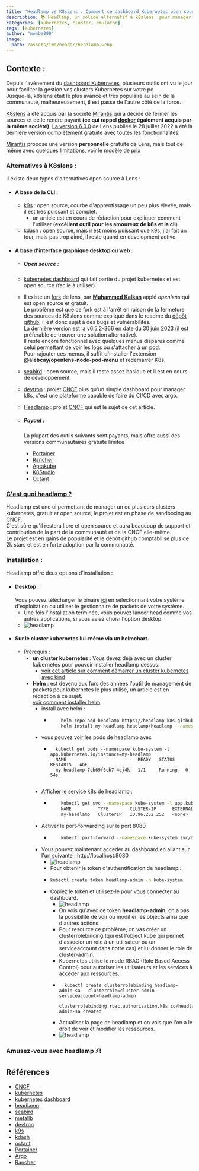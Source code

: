 ```yaml
---
title: 'Headlamp vs K8sLens : Comment ce dashboard Kubernetes open source change la donne'
description: 📚 Headlamp, un solide alternatif à k8slens  pour manager vos clusters Kubernetes en local.
categories: [kubernetes, cluster, emulator]
tags: [kubernetes]
author: "mombe090"
image:
  path: /assets/img/header/headlamp.webp
---
```



## Contexte :
Depuis l'avènement du [dashboard Kubernetes](https://github.com/kubernetes/dashboard), plusieurs outils ont vu le jour pour faciliter la gestion vos clusters Kubernetes sur votre pc. <br />
Jusque-là, k8slens était le plus avancé et très populaire au sein de la communauté, malheureusement, il est passé de l'autre côté de la force.

[K8slens](https://k8slens.dev/) a été acquis par la société [Mirantis](https://www.mirantis.com) qui a décidé de fermer les sources et de le rendre payant **(ce qui rappel [docker](https://www.docker.com) également acquis par la même société)**.
[La version 6.0.0](https://forums.k8slens.dev/t/lens-6-release-and-vision-for-the-future/106) de Lens publiée le 28 juillet 2022 a été la dernière version complètement gratuite avec toutes les fonctionnalités.

[Mirantis](https://www.mirantis.com) propose une version **personnelle** gratuite de Lens, mais tout de même avec quelques limitations, voir le [modèle de prix](   https://k8slens.dev/pricing)

### Alternatives à K8slens :
Il existe deux types d'alternatives open source à Lens :

- #### A base de la CLI :
  - [k9s](https://k9scli.io/) : open source, courbe d'apprentissage un peu plus élevée, mais il est très puissant et complet. 
    - un article est en cours de rédaction pour expliquer comment l'utiliser (**excéllent outil pour les amoureux de k8s et la cli**). 
  - [kdash](https://kdash.cli.rs/) : open source, mais il est moins puissant que k9s, j'ai fait un tour, mais pas trop aimé, il reste quand en development active.

- #### A base d'interface graphique desktop ou web :
  -  ##### Open source : 
    - [kubernetes dashboard](https://github.com/kubernetes/dashboard) qui fait partie du projet kubernetes et est open source (facile à utiliser).
    - Il existe un [fork](https://github.com/MuhammedKalkan/OpenLens) de lens, par **[Muhammed Kalkan](https://github.com/MuhammedKalkan)** applé *openlens* qui est open source et gratuit. <br />
      Le problème est que ce fork est à l'arrêt en raison de la fermeture des sources de K8slens comme expliqué dans le readme du [dépôt github](https://github.com/MuhammedKalkan), il est donc sujet à des bugs et vulnérabilités. <br >
      La dernière version est la v6.5.2-366 en date du 30 juin 2023 (il est préferable de trouver une solution alternative). <br />
      Il reste encore fonctionnel avec quelques menus disparus comme celui permettant de voir les logs ou s'attacher à un pod.<br />
      Pour rajouter ces menus, il suffit d'installer l'extension **@alebcay/openlens-node-pod-menu** et redemarrer K8s. <br />
    
    - [seabird](https://getseabird.github.io/) : open source, mais il reste assez basique et il est en cours de développement.
    - [devtron](https://devtron.ai/) : projet [CNCF](https://www.cncf.io)  plus qu'un simple dashboard pour manager k8s, c'est une plateforme capable de faire du CI/CD avec argo.
    - [Headlamp](https://headlamp.dev/) : projet [CNCF](https://www.cncf.io) qui est le sujet de cet article.
  - ##### Payant :
    La plupart des outils suivants sont payants, mais offre aussi des versions communautaires gratuite limitée
    - [Portainer](https://www.portainer.io/)
    - [Rancher](https://rancher.com/)
    - [Aptakube](https://www.aptakube.com/)
    - [K8Studio](https://k8studio.io/)
    - [Octant](https://octant.dev/)
    
### [C'est quoi headlamp ?](https://headlamp.dev/)

Headlamp est une ui permettant de manager un ou plusieurs clusters kubernetes, gratuit et open source, le projet est en phase de sandboxing au [CNCF](https://www.cncf.io). <br />
C'est sûre qu'il restera libre et open source et aura beaucoup de support et contribution de la part de la communauté et de la CNCF elle-même. <br />
Le projet est en gains de popularité et le dépôt github comptabilise plus de 2k stars et est en forte adoption par la communauté. <br />

### Installation :

Headlamp offre deux options d'installation :

- #### Desktop : 
  Vous pouvez télécharger le binaire [ici](https://headlamp.dev/#download-platforms) en sélectionnant votre système d'exploitation ou utiliser le gestionnaire de packets de votre système.
  - Une fois l'installation terminée, vous pouvez lancer head comme vos autres applications, si vous aviez choisi l'option desktop.
  - ![headlamp](../assets/img/content/headlamp-dashboard.png)
-  #### Sur le cluster kubernetes lui-même via un helmchart.
    - Prérequis :
      - **un cluster kubernetes** : Vous devez déjà avec un cluster kubernetes pour pouvoir installer headlamp dessus. 
        - [ voir cet article sur comment démarrer un cluster kubernetes avec kind](https://mombe090.github.io/posts/kind/)
      - **Helm** : est devenu aux furs des années l'outil de management de packets pour kubernetes le plus utilisé, un article est en rédaction à ce sujet. <br /> [voir comment installer helm](https://helm.sh/docs/intro/install/)
        - install avec helm :
          - ```bash
                helm repo add headlamp https://headlamp-k8s.github.io/headlamp/
                helm install my-headlamp headlamp/headlamp --namespace kube-system
            ```
        - vous pouvez voir les pods de headlamp avec
          - ```shell
              kubectl get pods --namespace kube-system -l app.kubernetes.io/instance=my-headlamp
              NAME                           READY   STATUS    RESTARTS   AGE
              my-headlamp-7cb69f6cb7-4qj4k   1/1     Running   0          54s
           ```
        - Afficher le service k8s de headlamp :
          - ```bash
                kubectl get svc --namespace kube-system -l app.kubernetes.io/instance=my-headlamp
                NAME          TYPE        CLUSTER-IP      EXTERNAL-IP   PORT(S)   AGE
                my-headlamp   ClusterIP   10.96.252.252   <none>        80/TCP    3m26s
              ```
        - Activer le port-forwarding sur le port 8080
          - ```bash
                kubectl port-forward --namespace kube-system svc/my-headlamp 8080:80
            ```
        - Vous pouvez maintenant acceder au dashboard en allant sur l'url suivante : http://localhost:8080
          - ![headlamp](../assets/img/content/headlamp-port-forward.png)
          - Pour obtenir le token d'authentification de headlamp :
          - ```bash
            kubectl create token headlamp-admin -n kube-system
            ```
          - Copiez le token et utilisez-le pour vous connecter au dashboard.
            - ![headlamp](../assets/img/content/headlamp-dashboard-browser.png)
            - On vois qu'avec ce token **headlamp-admin**, on a pas la possibilité de voir ou modifier les objects ainsi que d'autres actions.
            - Pour resource ce problème, on vas créer un clusterrolebinding (qui est l'object kube qui permet d'associer un role à un utilisateur ou un serviceaccount dans notre cas) et lui donner le role de cluster-admin. <br />
            - Kubernetes utilise le mode RBAC (Role Based Access Control) pour autoriser les utilisateurs et les services à acceder aux ressources. <br />
            - ```shell
                kubectl create clusterrolebinding headlamp-admin-sa --clusterrole=cluster-admin --serviceaccount=headlamp-admin
                clusterrolebinding.rbac.authorization.k8s.io/headlamp-admin-sa created
              ```
            - Actualiser la page de headlamp et on vois que l'on a le droit de voir et modifier les ressources.
            - ![headlamp](../assets/img/content/headlamp-dashboard.png)

### Amusez-vous avec headlamp ⚡️!

## Références
- [CNCF](https://www.cncf.io/)
- [kubernetes](https://kubernetes.io/)
- [kubernetes dashboard](https://github.com/kubernetes/dashboard)
- [headlamp](https://headlamp.dev/)
- [seabird](https://getseabird.github.io/)
- [metallb](https://metallb.universe.tf/)
- [devtron](https://devtron.ai/)
- [k9s](https://k9scli.io/)
- [kdash](https://kdash.cli.rs/)
- [octant](https://octant.dev/)
- [Portainer](https://www.portainer.io/)
- [Argo](https://argoproj.github.io/argo-cd/)
- [Rancher](https://rancher.com/)


